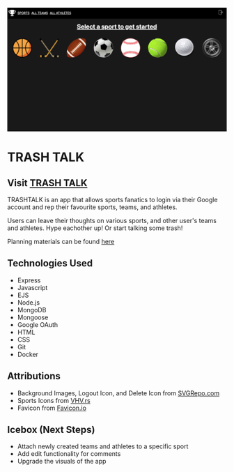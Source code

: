 ![image](/public/assets/trashtalk.png)

# TRASH TALK

## Visit [TRASH TALK](https://trash-talk.fly.dev)

TRASHTALK is an app that allows sports fanatics to login via their Google account and rep their favourite sports, teams, and athletes.

Users can leave their thoughts on various sports, and other user's teams and athletes. Hype eachother up! Or start talking some trash!

Planning materials can be found [here](https://trello.com/b/4ix6Z913/playoff-brackets)


## Technologies Used
* Express
* Javascript
* EJS
* Node.js
* MongoDB
* Mongoose
* Google OAuth
* HTML
* CSS
* Git
* Docker


## Attributions
* Background Images, Logout Icon, and Delete Icon from [SVGRepo.com](https://www.svgrepo.com/)
* Sports Icons from [VHV.rs](https://www.vhv.rs/)
* Favicon from [Favicon.io](https://favicon.io/emoji-favicons/trophy/)


## Icebox (Next Steps)
* Attach newly created teams and athletes to a specific sport
* Add edit functionality for comments
* Upgrade the visuals of the app